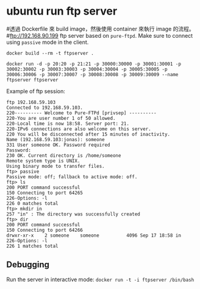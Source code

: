ubuntu run ftp server
=====================
#透過 Dockerfile 來 build image，然後使用 container 來執行 image 的流程。
#ftp://192.168.90.199
ftp server based on `pure-ftpd`. Make sure to connect using `passive` mode in the client. 

`docker build --rm -t ftpserver .`

`docker run -d -p 20:20 -p 21:21 -p 30000:30000 -p 30001:30001 -p 30002:30002 -p 30003:30003 -p 30004:30004 -p 30005:30005 -p 30006:30006 -p 30007:30007 -p 30008:30008 -p 30009:30009 --name ftpserver ftpserver`


Example of ftp session:

	ftp 192.168.59.103
	Connected to 192.168.59.103.
	220---------- Welcome to Pure-FTPd [privsep] ----------
	220-You are user number 1 of 50 allowed.
	220-Local time is now 18:58. Server port: 21.
	220-IPv6 connections are also welcome on this server.
	220 You will be disconnected after 15 minutes of inactivity.
	Name (192.168.59.103:jonas): someone
	331 User someone OK. Password required
	Password: 
	230 OK. Current directory is /home/someone
	Remote system type is UNIX.
	Using binary mode to transfer files.
	ftp> passive
	Passive mode: off; fallback to active mode: off.
	ftp> ls
	200 PORT command successful
	150 Connecting to port 64265
	226-Options: -l 
	226 0 matches total
	ftp> mkdir in
	257 "in" : The directory was successfully created
	ftp> dir
	200 PORT command successful
	150 Connecting to port 64266
	drwxr-xr-x    2 someone    someone          4096 Sep 17 18:58 in
	226-Options: -l 
	226 1 matches total



Debugging
---------

Run the server in interactive mode: `docker run -t -i ftpserver /bin/bash`

